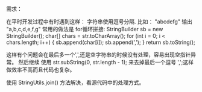 需求： 

在平时开发过程中有时遇到这样： 字符串使用逗号分隔.
比如： "abcdefg"  输出 "a,b,c,d,e,f,g"
常用的做法是 for循环拼接:
StringBuilder sb = new StringBuilder();
char[] chars = str.toCharArray();
for (int i = 0; i < chars.length; i++) {
	sb.append(char[i]);
	sb.append(',');	
}
return sb.toString();

这样有个问题会在最后多一个',',还是空字符串的时候没有处理，容易出现空指针异常。
然后继续 使用 str.subString(0, str.length - 1); 来去掉最后一个逗号 ',';这样做效率不高而且代码也复杂。

使用 StringUtils.join() 方法解决，看源代码中的处理方式。